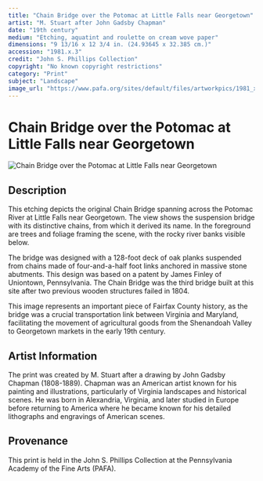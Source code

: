 ```yaml
---
title: "Chain Bridge over the Potomac at Little Falls near Georgetown"
artist: "M. Stuart after John Gadsby Chapman"
date: "19th century"
medium: "Etching, aquatint and roulette on cream wove paper"
dimensions: "9 13/16 x 12 3/4 in. (24.93645 x 32.385 cm.)"
accession: "1981.x.3"
credit: "John S. Phillips Collection"
copyright: "No known copyright restrictions"
category: "Print"
subject: "Landscape"
image_url: "https://www.pafa.org/sites/default/files/artworkpics/1981_x_3_l.jpg"
---
```


# Chain Bridge over the Potomac at Little Falls near Georgetown

![Chain Bridge over the Potomac at Little Falls near Georgetown](https://www.pafa.org/sites/default/files/artworkpics/1981_x_3_l.jpg)

## Description

This etching depicts the original Chain Bridge spanning across the Potomac River at Little Falls near Georgetown. The view shows the suspension bridge with its distinctive chains, from which it derived its name. In the foreground are trees and foliage framing the scene, with the rocky river banks visible below.

The bridge was designed with a 128-foot deck of oak planks suspended from chains made of four-and-a-half foot links anchored in massive stone abutments. This design was based on a patent by James Finley of Uniontown, Pennsylvania. The Chain Bridge was the third bridge built at this site after two previous wooden structures failed in 1804.

This image represents an important piece of Fairfax County history, as the bridge was a crucial transportation link between Virginia and Maryland, facilitating the movement of agricultural goods from the Shenandoah Valley to Georgetown markets in the early 19th century.

## Artist Information

The print was created by M. Stuart after a drawing by John Gadsby Chapman (1808-1889). Chapman was an American artist known for his painting and illustrations, particularly of Virginia landscapes and historical scenes. He was born in Alexandria, Virginia, and later studied in Europe before returning to America where he became known for his detailed lithographs and engravings of American scenes.

## Provenance

This print is held in the John S. Phillips Collection at the Pennsylvania Academy of the Fine Arts (PAFA). 